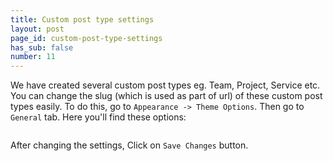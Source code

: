```yaml
---
title: Custom post type settings
layout: post
page_id: custom-post-type-settings
has_sub: false
number: 11
---
```



We have created several custom post types eg. Team, Project, Service etc. You can change the slug (which is used as part of url) of these custom post types easily. To do this, go to `Appearance -> Theme Options`. Then go to `General` tab. Here you'll find these options:

<img alt="" src="{{ 'assets/images/koncreate_theme/cpt/cpt-1.jpg' | relative_url }}">

After changing the settings, Click on `Save Changes` button.

